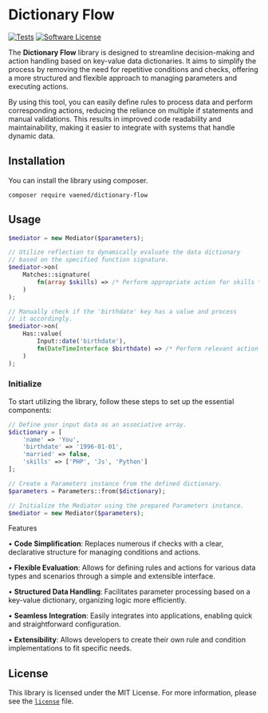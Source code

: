 # Dictionary Flow

[![Tests](https://github.com/vaened/dictionary-parser/actions/workflows/tests.yml/badge.svg)](https://github.com/vaened/dictionary-parser/actions/workflows/tests.yml) [![Software License](https://img.shields.io/badge/license-MIT-brightgreen.svg?style=flat-square)](license)


The **Dictionary Flow** library is designed to streamline decision-making and action handling based on key-value data dictionaries. It aims to simplify the process by removing the need for repetitive conditions and checks, offering a more structured and flexible approach to managing parameters and executing actions.

By using this tool, you can easily define rules to process data and perform corresponding actions, reducing the reliance on multiple if statements and manual validations. This results in improved code readability and maintainability, making it easier to integrate with systems that handle dynamic data.

## Installation

You can install the library using composer.

```shell
composer require vaened/dictionary-flow
```

## Usage

```php
$mediator = new Mediator($parameters);

// Utilize reflection to dynamically evaluate the data dictionary
// based on the specified function signature.
$mediator->on(
    Matches::signature(
        fn(array $skills) => /* Perform appropriate action for skills */
    )
);

// Manually check if the 'birthdate' key has a value and process
// it accordingly.
$mediator->on(
    Has::value(
        Input::date('birthdate'),
        fn(DateTimeInterface $birthdate) => /* Perform relevant action based on birthdate */
    )
);
```

### Initialize

To start utilizing the library, follow these steps to set up the essential components:

```php
// Define your input data as an associative array.
$dictionary = [
    'name' => 'You',
    'birthdate' => '1996-01-01',
    'married' => false,
    'skills' => ['PHP', 'Js', 'Python']
];

// Create a Parameters instance from the defined dictionary.
$parameters = Parameters::from($dictionary);

// Initialize the Mediator using the prepared Parameters instance.
$mediator = new Mediator($parameters);
```

Features

• **Code Simplification**: Replaces numerous if checks with a clear, declarative structure for managing conditions and actions.

• **Flexible Evaluation**: Allows for defining rules and actions for various data types and scenarios through a simple and extensible interface.

• **Structured Data Handling**: Facilitates parameter processing based on a key-value dictionary, organizing logic more efficiently.

• **Seamless Integration**: Easily integrates into applications, enabling quick and straightforward configuration.

• **Extensibility**: Allows developers to create their own rule and condition implementations to fit specific needs.

## License

This library is licensed under the MIT License. For more information, please see the [`license`](./license) file.